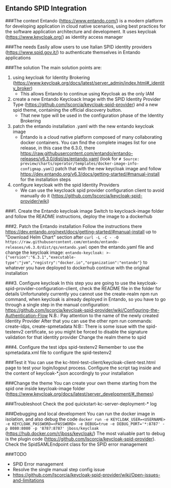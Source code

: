 ## Entando SPID Integration

###The context
Entando (https://www.entando.com/) is a modern platform for developing application in cloud native scenarios, using best practices for the software application architecture and development.
It uses keycloak (https://www.keycloak.org/) as identity access manager

###The needs
Easily allow users to use Italian SPID identity providers (https://www.spid.gov.it/) to authenticate themselves in Entando applications 


###The solution
The main solution points are:
1. using keycloak for Identity Brokering (https://www.keycloak.org/docs/latest/server_admin/index.html#_identity_broker)
   - This allows Entando to continue using Keycloak as the only IAM   
2. create a new Entando Keycloack Image with the SPID Identity Provider Type (https://github.com/lscorcia/keycloak-spid-provider) and a new spid theme, containing the official discovery button. 
   - That new type will be used in the configuration phase of the Identity Brokering
4. patch the entando installation .yaml with the new entando keycloak image
   - Entando is a cloud native platform composed of many collaborating docker containers.
   You can find the complete images list for one release, in this case the 6.3.0, there https://raw.githubusercontent.com/entando/entando-releases/v6.3.0/dist/qs/entando.yaml (look for `# Source: preview/charts/operator/templates/docker-image-info-configmap.yaml`)
   patch that with the new keycloak image and follow https://dev.entando.org/v6.3/docs/getting-started/#manual-install for the installation steps  
5. configure keycloak with the spid Identity Providers
   - We can use the keycloack spid provider configuration client to avoid manually do it (https://github.com/lscorcia/keycloak-spid-provider/wiki) 







###1. Create the Entando keycloak image
Switch to keycloack-image folder and follow the README instructions, deploy the image to a dockerhub

###2. Patch the Entando installation
Follow the instructions there https://dev.entando.org/next/docs/getting-started/#manual-install up to "Download Helm Chart" section
after `curl -L -C - -O https://raw.githubusercontent.com/entando/entando-releases/v6.3.0/dist/qs/entando.yaml` open the entando.yaml file and change the keycloak image: `entando-keycloak: >-
{"version":"6.3.1","executable-type":"jvm","registry":"docker.io","organization":"entando"}` to whatever you have deployed to dockerhub
continue with the original installation

###3. Configure keycloak
In this step you are going to use the keycloak-spid-provider-configuration-client, check the README file in the folder for details
Unfortunately currently you cannot use the create-realm npm run command, when keycloak is already deployed in Entando, so you have to go through a single step in the manual configuration: https://github.com/lscorcia/keycloak-spid-provider/wiki/Configuring-the-Authentication-Flow
N.B.: Pay attention to the name of the newly created Identity Provider
After that you can use the other npm run commands: create-idps, create-spmetadata
N:B:: There is some issue with the spid-testenv2 certificate, so you might be forced to disable the signature validation for that identity provider
Change the realm theme to spid

###4. Configure the test idps spid-testenv2
Remember to use the spmetadata.xml file to configure the spid-testenv2




###Test it
You can use the kc-html-test-client/keycloak-client-test.html page to test your login/logout process.
Configure the script tag inside and the content of keycloak-*.json accordingly to your installation

###Change the theme
You can create your own theme starting from the spid one inside keycloak-image folder (https://www.keycloak.org/docs/latest/server_development/#_themes)

###Troubleshoot
Check the pod quickstart-kc-server-deployment-* log

###Debugging and local development
You can run the docker image in isolation, and also debug the code `docker run -e KEYCLOAK_USER=<USERNAME> -e KEYCLOAK_PASSWORD=<PASSWORD> -e DEBUG=true -e DEBUG_PORT='*:8787' -p 8080:8080 -p '8787:8787' jboss/keycloak` (https://hub.docker.com/r/jboss/keycloak/)
The most valuable part to debug is the plugin code (https://github.com/lscorcia/keycloak-spid-provider). Check the SpidSAMLEndpoint class for the SPID error management


###TODO
- SPID Error management
- Resolve the single manual step config issue
- https://github.com/lscorcia/keycloak-spid-provider/wiki/Open-issues-and-limitations








